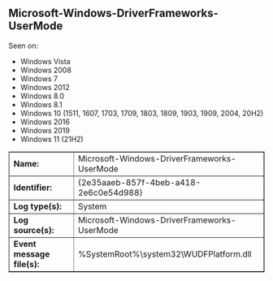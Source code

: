 ## Microsoft-Windows-DriverFrameworks-UserMode

Seen on:
* Windows Vista
* Windows 2008
* Windows 7
* Windows 2012
* Windows 8.0
* Windows 8.1
* Windows 10 (1511, 1607, 1703, 1709, 1803, 1809, 1903, 1909, 2004, 20H2)
* Windows 2016
* Windows 2019
* Windows 11 (21H2)

<table border="1" class="docutils">
  <tbody>
    <tr>
      <td><b>Name:</b></td>
      <td>Microsoft-Windows-DriverFrameworks-UserMode</td>
    </tr>
    <tr>
      <td><b>Identifier:</b></td>
      <td>{2e35aaeb-857f-4beb-a418-2e6c0e54d988}</td>
    </tr>
    <tr>
      <td><b>Log type(s):</b></td>
      <td>System</td>
    </tr>
    <tr>
      <td><b>Log source(s):</b></td>
      <td>Microsoft-Windows-DriverFrameworks-UserMode</td>
    </tr>
    <tr>
      <td><b>Event message file(s):</b></td>
      <td>%SystemRoot%\system32\WUDFPlatform.dll</td>
    </tr>
  </tbody>
</table>

&nbsp;

